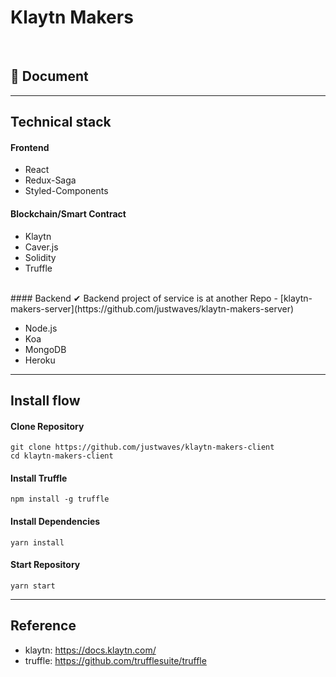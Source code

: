 # Klaytn Makers

<br />

## 📝 Document

---

## Technical stack

#### Frontend

- React
- Redux-Saga
- Styled-Components

#### Blockchain/Smart Contract

- Klaytn
- Caver.js
- Solidity
- Truffle

<br />
#### Backend
✔ Backend project of service is at another Repo - [klaytn-makers-server](https://github.com/justwaves/klaytn-makers-server)

- Node.js
- Koa
- MongoDB
- Heroku

---

## Install flow

#### Clone Repository

```
git clone https://github.com/justwaves/klaytn-makers-client
cd klaytn-makers-client
```

#### Install Truffle

```
npm install -g truffle
```

#### Install Dependencies

```
yarn install
```

#### Start Repository

```
yarn start
```

---

## Reference

- klaytn: https://docs.klaytn.com/
- truffle: https://github.com/trufflesuite/truffle
